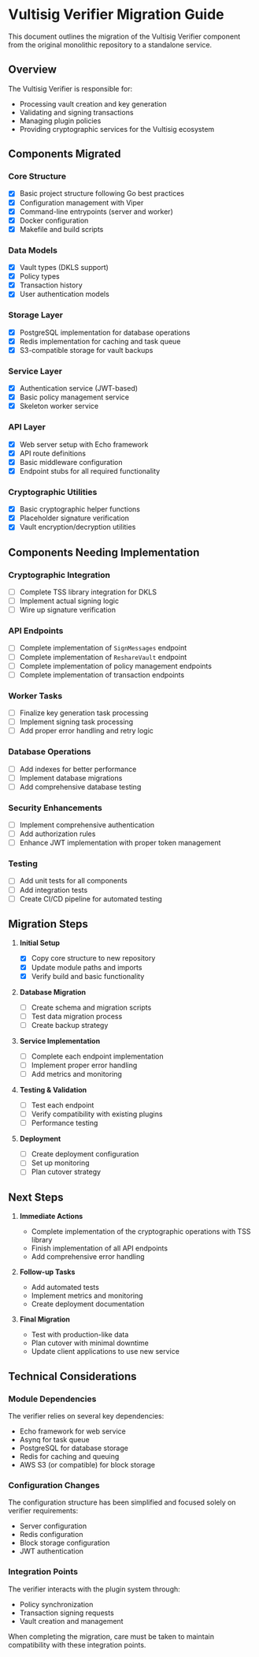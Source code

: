 # Vultisig Verifier Migration Guide

This document outlines the migration of the Vultisig Verifier component from the original monolithic repository to a standalone service.

## Overview

The Vultisig Verifier is responsible for:

- Processing vault creation and key generation
- Validating and signing transactions
- Managing plugin policies
- Providing cryptographic services for the Vultisig ecosystem

## Components Migrated

### Core Structure

- [X] Basic project structure following Go best practices
- [X] Configuration management with Viper
- [X] Command-line entrypoints (server and worker)
- [X] Docker configuration
- [X] Makefile and build scripts

### Data Models

- [X] Vault types (DKLS support)
- [X] Policy types
- [X] Transaction history
- [X] User authentication models

### Storage Layer

- [X] PostgreSQL implementation for database operations
- [X] Redis implementation for caching and task queue
- [X] S3-compatible storage for vault backups

### Service Layer

- [X] Authentication service (JWT-based)
- [X] Basic policy management service
- [X] Skeleton worker service

### API Layer

- [X] Web server setup with Echo framework
- [X] API route definitions
- [X] Basic middleware configuration
- [X] Endpoint stubs for all required functionality

### Cryptographic Utilities

- [X] Basic cryptographic helper functions
- [X] Placeholder signature verification
- [X] Vault encryption/decryption utilities

## Components Needing Implementation

### Cryptographic Integration

- [ ] Complete TSS library integration for DKLS
- [ ] Implement actual signing logic
- [ ] Wire up signature verification

### API Endpoints

- [ ] Complete implementation of `SignMessages` endpoint
- [ ] Complete implementation of `ReshareVault` endpoint
- [ ] Complete implementation of policy management endpoints
- [ ] Complete implementation of transaction endpoints

### Worker Tasks

- [ ] Finalize key generation task processing
- [ ] Implement signing task processing
- [ ] Add proper error handling and retry logic

### Database Operations

- [ ] Add indexes for better performance
- [ ] Implement database migrations
- [ ] Add comprehensive database testing

### Security Enhancements

- [ ] Implement comprehensive authentication
- [ ] Add authorization rules
- [ ] Enhance JWT implementation with proper token management

### Testing

- [ ] Add unit tests for all components
- [ ] Add integration tests
- [ ] Create CI/CD pipeline for automated testing

## Migration Steps

1. **Initial Setup**

   - [X] Copy core structure to new repository
   - [X] Update module paths and imports
   - [X] Verify build and basic functionality
2. **Database Migration**

   - [ ] Create schema and migration scripts
   - [ ] Test data migration process
   - [ ] Create backup strategy
3. **Service Implementation**

   - [ ] Complete each endpoint implementation
   - [ ] Implement proper error handling
   - [ ] Add metrics and monitoring
4. **Testing & Validation**

   - [ ] Test each endpoint
   - [ ] Verify compatibility with existing plugins
   - [ ] Performance testing
5. **Deployment**

   - [ ] Create deployment configuration
   - [ ] Set up monitoring
   - [ ] Plan cutover strategy

## Next Steps

1. **Immediate Actions**

   - Complete implementation of the cryptographic operations with TSS library
   - Finish implementation of all API endpoints
   - Add comprehensive error handling
2. **Follow-up Tasks**

   - Add automated tests
   - Implement metrics and monitoring
   - Create deployment documentation
3. **Final Migration**

   - Test with production-like data
   - Plan cutover with minimal downtime
   - Update client applications to use new service

## Technical Considerations

### Module Dependencies

The verifier relies on several key dependencies:

- Echo framework for web service
- Asynq for task queue
- PostgreSQL for database storage
- Redis for caching and queuing
- AWS S3 (or compatible) for block storage

### Configuration Changes

The configuration structure has been simplified and focused solely on verifier requirements:

- Server configuration
- Redis configuration
- Block storage configuration
- JWT authentication

### Integration Points

The verifier interacts with the plugin system through:

- Policy synchronization
- Transaction signing requests
- Vault creation and management

When completing the migration, care must be taken to maintain compatibility with these integration points.
